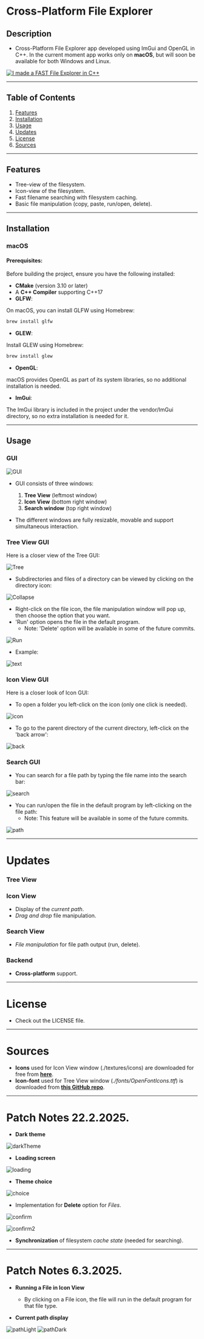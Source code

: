 # Cross-Platform File Explorer 

## Description

* Cross-Platform File Explorer app developed using ImGui and OpenGL in C++.
In the current moment app works only on **macOS**, but will soon be available for both Windows and Linux.

<!-- BEGIN YOUTUBE-CARDS -->
[![I made a FAST File Explorer in C++](https://ytcards.demolab.com/?id=Jk4vkr6vP38&title=I+made+a+FAST+File+Explorer+in+C++&lang=en&timestamp=1744581600&background_color=%230d1117&title_color=%23ffffff&stats_color=%23dedede&max_title_lines=1&width=250&border_radius=5&duration=261 "I made a FAST File Explorer in C++")](https://www.youtube.com/watch?v=Jk4vkr6vP38&t=50s)
<!-- END YOUTUBE-CARDS -->
---

## Table of Contents

1. [Features](#features)
2. [Installation](#installation)
3. [Usage](#usage)
4. [Updates](#updates)
5. [License](#license)
6. [Sources](#sources)

---

## Features

* Tree-view of the filesystem.
* Icon-view of the filesystem.
* Fast filename searching with filesystem caching.
* Basic file manipulation (copy, paste, run/open, delete).
---

## Installation

### macOS

#### Prerequisites:
Before building the project, ensure you have the following installed:

* **CMake** (version 3.10 or later)
* A **C++ Compiler** supporting C++17
* **GLFW**:

On macOS, you can install GLFW using Homebrew:
  ```bash
  brew install glfw
  ```

* **GLEW**:

Install GLEW using Homebrew:
  ``` bash
  brew install glew
  ```

* **OpenGL**:

macOS provides OpenGL as part of its system libraries, so no additional installation is needed.

* **ImGui**:

The ImGui library is included in the project under the vendor/ImGui directory, so no extra installation is needed for it.

---

## Usage

### GUI

![GUI](readme_images/all.png)

* GUI consists of three windows:
  1. **Tree View** (leftmost window)
  2. **Icon View** (bottom right window)
  3. **Search window** (top right window)


* The different windows are fully resizable, movable and support simultaneous interaction.

### Tree View GUI

Here is a closer view of the Tree GUI:

![Tree](readme_images/tree.png)

* Subdirectories and files of a directory can be viewed by clicking on the directory
icon:

![Collapse](readme_images/collapse.png)

* Right-click on the file icon, the file manipulation window will pop up, then choose
the option that you want. 
* 'Run' option opens the file in the default program.
  * Note: 'Delete' option will be available in some of the future commits.

![Run](readme_images/run.png)

* Example:

![text](readme_images/text.png)

### Icon View GUI

Here is a closer look of Icon GUI:

* To open a folder you left-click on the icon (only one click is needed).


![icon](readme_images/icon.png)

* To go to the parent directory of the current directory, left-click on the 'back arrow':

![back](readme_images/back.png)

### Search GUI

* You can search for a file path by typing the file name into the search bar:

![search](readme_images/search.png)

* You can run/open the file in the default program by left-clicking on the file path:
  * Note: This feature will be available in some of the future commits.
  
![path](readme_images/searchRun.png)

---

# Updates

### Tree View

### Icon View
- Display of the *current path*.
- *Drag and drop* file manipulation.

### Search View
- *File manipulation* for file path output (run, delete).

### Backend
- **Cross-platform** support.

---

# License

* Check out the LICENSE file.

---

# Sources

* **Icons** used for Icon View window (./textures/icons) are downloaded for free from [**here**](https://www.flaticon.com).
* **Icon-font** used for Tree View window (*./fonts/OpenFontIcons.ttf*) is downloaded from [**this GitHub repo**](https://github.com/traverseda/OpenFontIcons).

---

# Patch Notes 22.2.2025.

- **Dark theme**
  
![darkTheme](readme_images/darkTheme.png)

- **Loading screen**
  
![loading](readme_images/loading.png)

- **Theme choice**

![choice](readme_images/choice.png)

- Implementation for **Delete** option for *Files*.
  
![confirm](readme_images/confirm.png)

![confirm2](readme_images/confirm2.png)

- **Synchronization** of filesystem *cache state* (needed for searching).

---

# Patch Notes 6.3.2025.

- **Running a File in Icon View**
  * By clicking on a File icon, the file will run in the default program for that file type.


- **Current path display**
  
![pathLight](readme_images/pathDark.png)
![pathDark](readme_images/pathLight.png)



